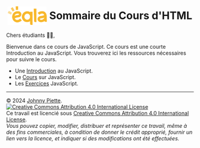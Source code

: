 <h1 id="sommaire" style="display: flex; align-items: center; justify-content: center;">
    <img src="Assets/eqla.png" style="height:50px">
    &nbsp;Sommaire du Cours d'HTML
</h1>

Chers étudiants :man_student:, 

Bienvenue dans ce cours de JavaScript.
Ce cours est une courte Introduction au JavaScript.
Vous trouverez ici les ressources nécessaires pour suivre le cours.
- Une [Introduction](Cours/Introduction.md) au JavaScript.
- Le [Cours](Cours/Theorie.md) sur JavaScript.
- Les [Exercices](Exercices/README.md#exercices) JavaScript.



---
&copy; 2024 [Johnny Piette](https://github.com/ZamBoyle).  
[![Creative Commons Attribution 4.0 International License](https://i.creativecommons.org/l/by/4.0/88x31.png)](https://creativecommons.org/licenses/by/4.0/)  
Ce travail est licencié sous [Creative Commons Attribution 4.0 International License](https://creativecommons.org/licenses/by/4.0/).   
_Vous pouvez copier, modifier, distribuer et représenter ce travail, même à des fins commerciales, à condition de donner le crédit approprié, fournir un lien vers la licence, et indiquer si des modifications ont été effectuées._
